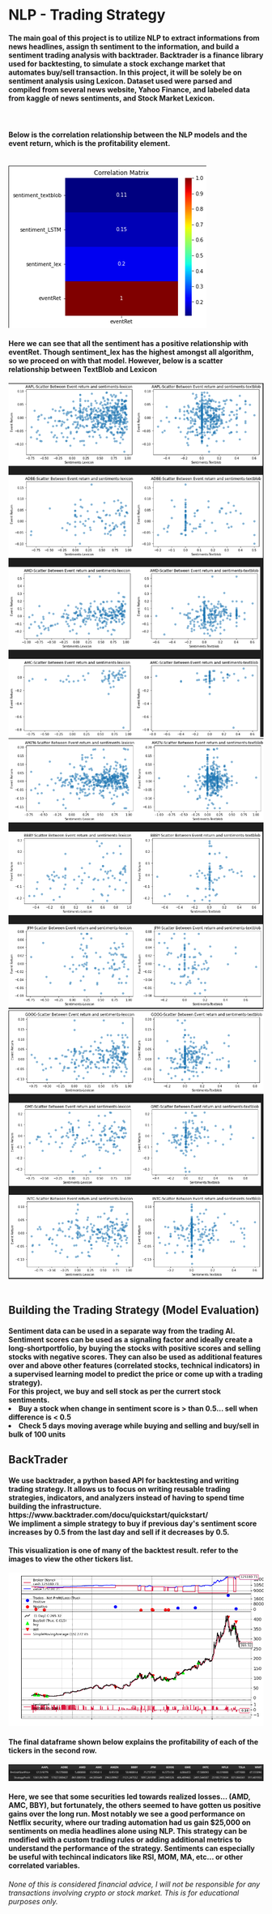 <h1> NLP - Trading Strategy </h1>
<div class = "Summary">
    <h4> The main goal of this project is to utilize NLP to extract informations from news headlines, assign th sentiment to the information, and build a sentiment trading analysis with backtrader. Backtrader is a finance library used for backtesting, to simulate a stock exchange market that automates buy/sell transaction. In this project, it will be solely be on sentiment analysis using Lexicon. Dataset used were parsed and compiled from several news website, Yahoo Finance, and labeled data from kaggle of news sentiments, and Stock Market Lexicon. </h4>
    <br>
    <h4> Below is the correlation relationship between the NLP models and the event return, which is the profitability element. </h4><br>
    <img src="images/correlation.png" alt="correlation">
    <h4> Here we can see that all the sentiment has a positive relationship with eventRet. Though sentiment_lex has the highest amongst all algorithm, so we proceed on with that model. However, below is a scatter relationship between TextBlob and Lexicon </h4>
    <img src="images/SentimentComparison1.png" alt="correlation">
    <img src="images/SentimentComparison2.png" alt="correlation">
    <img src="images/SentimentComparison3.png" alt="correlation">
    <br><br>
    <h2> Building the Trading Strategy (Model Evaluation) </h2>
    <h4> Sentiment data can be used in a separate way from the trading AI. Sentiment scores can be used as a signaling factor and ideally create a long-shortportfolio, by buying the stocks with positive scores and selling stocks with negative scores. They can also be used as additional features over and above other features (correlated stocks, technical indicators) in a supervised learning model to predict the price or come up with a trading strategy).<br>
    For this project, we buy and sell stock as per the currert stock sentiments.
    <li> Buy a stock when change in sentiment score is > than 0.5... sell when difference is < 0.5 </li>
    <li> Check 5 days moving average while buying and selling and buy/sell in bulk of 100 units </li> </h4>
    <h2> BackTrader </h2>
    <h4> We use backtrader, a python based API for backtesting and writing trading strategy. It allows us to focus on writing reusable trading strategies, indicators, and analyzers instead of having to spend time building the infrastructure.<br>
    https://www.backtrader.com/docu/quickstart/quickstart/ <br>
    We impliment a simple strategy to buy if previous day's sentiment score increases by 0.5 from the last day and sell if it decreases by 0.5.<br>
    </h4>
    <h4> This visualization is one of many of the backtest result. refer to the images to view the other tickers list. </h4>
    <img src="images/NFLX.png" alt="result">
    <h4> The final dataframe shown below explains the profitability of each of the tickers in the second row. </h4>
    <img src="images/SecurityProfits.png" alt="profits">
    <h4> Here, we see that some securities led towards realized losses... (AMD, AMC, BBY), but fortunately, the others seemed to have gotten us positive gains over the long run. Most notably we see a good performance on Netflix security, where our trading automation had us gain $25,000 on sentiments on media headlines alone using NLP. This strategy can be modified with a custom trading rules or adding additional metrics to understand the performance of the strategy. Sentiments can especially be useful with techincal indicators like RSI, MOM, MA, etc... or other correlated variables. </h4>
</div>
<h6> None of this is considered financial advice, I will not be responsible for any transactions involving crypto or stock market. This is for educational purposes only. </h6>
